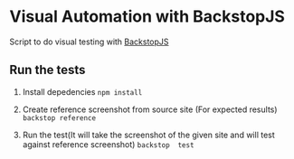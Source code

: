# Visual Automation with BackstopJS
Script to do visual testing with [BackstopJS](https://github.com/garris/BackstopJS)

## Run the tests
1. Install depedencies 
`npm install`

2. Create reference screenshot from source site (For expected results)
`backstop reference`

3. Run the test(It will take the screenshot of the given site and will test against reference screenshot)
`backstop  test`